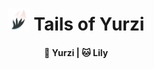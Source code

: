 <h1 align=center><img src="static/icon.png" alt="" aria-label="logo" height="35"> Tails of Yurzi</h1>

<h4 align=center>🦊 Yurzi | 🐱 Lily</h4>
<br>
